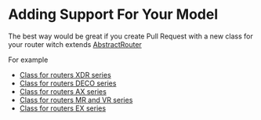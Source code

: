 # Adding Support For Your Model

The best way would be great if you create Pull Request with a new class for your router witch extends [AbstractRouter](https://github.com/AlexandrErohin/TP-Link-Archer-C6U/blob/main/tplinkrouterc6u/client_abstract.py#L8)

For example
 - [Class for routers XDR series](https://github.com/AlexandrErohin/TP-Link-Archer-C6U/blob/main/tplinkrouterc6u/client/xdr.py#L12)
 - [Class for routers DECO series](https://github.com/AlexandrErohin/TP-Link-Archer-C6U/blob/main/tplinkrouterc6u/client/deco.py#L12)
 - [Class for routers AX series](https://github.com/AlexandrErohin/TP-Link-Archer-C6U/blob/main/tplinkrouterc6u/client/c6u.py#L223)
 - [Class for routers MR and VR series](https://github.com/AlexandrErohin/TP-Link-Archer-C6U/blob/main/tplinkrouterc6u/client/mr.py#L368)
 - [Class for routers EX series](https://github.com/AlexandrErohin/TP-Link-Archer-C6U/blob/main/tplinkrouterc6u/client/ex.py#L13)
  
